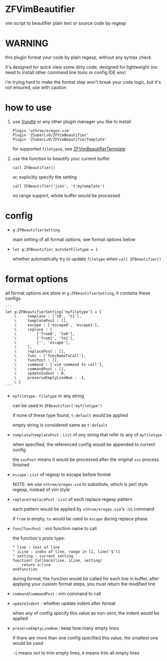 # ZFVimBeautifier

vim script to beautifier plain text or source code by regexp


# WARNING

this plugin format your code by plain regexp,
without any syntax check

it's designed for quick view some dirty code,
designed for lightweight (no need to install other command line tools or config IDE env)

i'm trying hard to make the format step won't break your code logic,
but it's not ensured, use with caution


# how to use

1. use [Vundle](https://github.com/VundleVim/Vundle.vim) or any other plugin manager you like to install

    ```
    Plugin 'othree/eregex.vim'
    Plugin 'ZSaberLv0/ZFVimBeautifier'
    Plugin 'ZSaberLv0/ZFVimBeautifierTemplate'
    ```

    for supported `filetype`s, see [ZFVimBeautifierTemplate](https://github.com/ZSaberLv0/ZFVimBeautifierTemplate)

1. use the function to beautify your current buffer

    ```
    call ZFBeautifier()
    ```

    or, explicitly specify the setting

    ```
    call ZFBeautifier('json', 't:mytemplate')
    ```

    no range support, whole buffer would be processed

# config

* `g:ZFBeautifierSetting`

    main setting of all format options, see format options below

* `let g:ZFBeautifier_autoSetFiletype = 1`

    whether automatically try to update `filetype` when `call ZFBeautifier()`

# format options

all format options are store in `g:ZFBeautifierSetting`, it contains these configs

    ```
    let g:ZFBeautifierSetting['myfiletype'] = {
        \     template : ['t0', 't1'],
        \     templatePost : [],
        \     escape : ['escape0', 'escape1'],
        \     replace : [
        \         ['from0', 'to0'],
        \         ['from1', 'to1'],
        \         ['', 'escape'],
        \     ],
        \     replacePost : [],
        \     func : ['funcNameToCall'],
        \     funcPost : [],
        \     command : ['vim command to call'],
        \     commandPost : [],
        \     updateIndent : 0,
        \     preserveEmptyLineNum : -1,
        \ }
    ```

* `myfiletype` : `filetype` or any string

    can be used in `ZFBeautifier('myfiletype')`

    if none of these type found, `t:default` would be applied

    empty string is considered same as `t:default`

* `template`/`templatePost` : `List` of any string that refer to any of `myfiletype`

    when specified, the referenced config would be appended to current config

    the `xxxPost` means it would be processed after the original `xxx` process finished

* `escape` : `List` of regexp to escape before format

    NOTE: we use `othree/eregex.vim` to substitute,
    which is perl style regexp, instead of vim style

* `replace`/`replacePost` : `List` of each replace regexp pattern

    each pattern would be applied by `othree/eregex.vim`'s `:%S` command

    if `from` is empty, `to` would be used to `escape` during replace phase

* `func`/`funcPost` : vim function name to call

    the function's proto type:

    ```
    " line : text of line
    " iLine : index of line, range in [1, line('$')]
    " setting : current setting
    function! Callback(line, iLine, setting)
        return a:line
    endfunction
    ```

    during format, the function would be called for each line in buffer,
    after applying your custom format steps,
    you must return the modified line

* `command`/`commandPost` : vim command to call
* `updateIndent` : whether update indent after format

    when any of config specify this value as non-zero,
    the indent would be applied

* `preserveEmptyLineNum` : keep how many empty lines

    if there are more than one config specified this value,
    the smallest one would be used

    `-1` means not to trim empty lines,
    `0` means trim all empty lines

